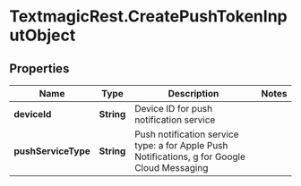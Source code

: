 # TextmagicRest.CreatePushTokenInputObject

## Properties
Name | Type | Description | Notes
------------ | ------------- | ------------- | -------------
**deviceId** | **String** | Device ID for push notification service | 
**pushServiceType** | **String** | Push notification service type: a for Apple Push Notifications, g for Google Cloud Messaging | 


